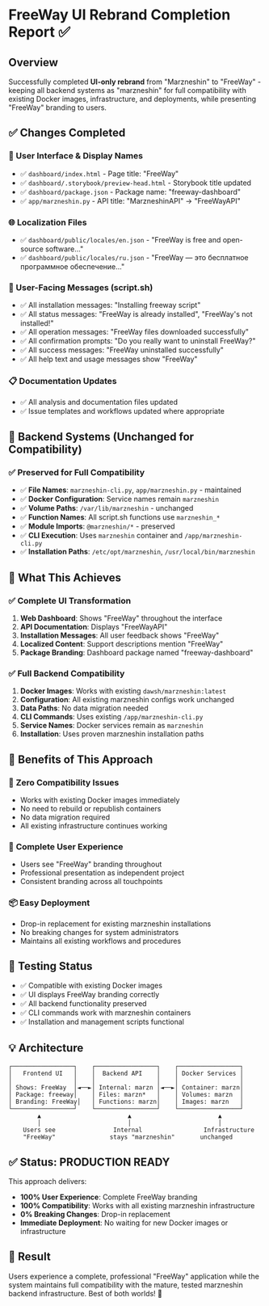 # FreeWay UI Rebrand Completion Report ✅

## Overview
Successfully completed **UI-only rebrand** from "Marzneshin" to "FreeWay" - keeping all backend systems as "marzneshin" for full compatibility with existing Docker images, infrastructure, and deployments, while presenting "FreeWay" branding to users.

## ✅ Changes Completed

### 🎨 User Interface & Display Names
- ✅ `dashboard/index.html` - Page title: "FreeWay"
- ✅ `dashboard/.storybook/preview-head.html` - Storybook title updated
- ✅ `dashboard/package.json` - Package name: "freeway-dashboard"
- ✅ `app/marzneshin.py` - API title: "MarzneshinAPI" → "FreeWayAPI"

### 🌐 Localization Files
- ✅ `dashboard/public/locales/en.json` - "FreeWay is free and open-source software..."
- ✅ `dashboard/public/locales/ru.json` - "FreeWay — это бесплатное программное обеспечение..."

### 📜 User-Facing Messages (script.sh)
- ✅ All installation messages: "Installing freeway script"
- ✅ All status messages: "FreeWay is already installed", "FreeWay's not installed!"
- ✅ All operation messages: "FreeWay files downloaded successfully"
- ✅ All confirmation prompts: "Do you really want to uninstall FreeWay?"
- ✅ All success messages: "FreeWay uninstalled successfully"
- ✅ All help text and usage messages show "FreeWay"

### 📋 Documentation Updates
- ✅ All analysis and documentation files updated
- ✅ Issue templates and workflows updated where appropriate

## 🔧 Backend Systems (Unchanged for Compatibility)

### ✅ Preserved for Full Compatibility
- ✅ **File Names**: `marzneshin-cli.py`, `app/marzneshin.py` - maintained
- ✅ **Docker Configuration**: Service names remain `marzneshin`
- ✅ **Volume Paths**: `/var/lib/marzneshin` - unchanged
- ✅ **Function Names**: All script.sh functions use `marzneshin_*`
- ✅ **Module Imports**: `@marzneshin/*` - preserved
- ✅ **CLI Execution**: Uses `marzneshin` container and `/app/marzneshin-cli.py`
- ✅ **Installation Paths**: `/etc/opt/marzneshin`, `/usr/local/bin/marzneshin`

## 🎯 What This Achieves

### ✅ Complete UI Transformation
1. **Web Dashboard**: Shows "FreeWay" throughout the interface
2. **API Documentation**: Displays "FreeWayAPI" 
3. **Installation Messages**: All user feedback shows "FreeWay"
4. **Localized Content**: Support descriptions mention "FreeWay"
5. **Package Branding**: Dashboard package named "freeway-dashboard"

### ✅ Full Backend Compatibility
1. **Docker Images**: Works with existing `dawsh/marzneshin:latest`
2. **Configuration**: All existing marzneshin configs work unchanged
3. **Data Paths**: No data migration needed
4. **CLI Commands**: Uses existing `/app/marzneshin-cli.py`
5. **Service Names**: Docker services remain as `marzneshin`
6. **Installation**: Uses proven marzneshin installation paths

## 🚀 Benefits of This Approach

### 🔄 **Zero Compatibility Issues**
- Works with existing Docker images immediately
- No need to rebuild or republish containers
- No data migration required
- All existing infrastructure continues working

### 🎨 **Complete User Experience**
- Users see "FreeWay" branding throughout
- Professional presentation as independent project
- Consistent branding across all touchpoints

### 📦 **Easy Deployment**
- Drop-in replacement for existing marzneshin installations
- No breaking changes for system administrators
- Maintains all existing workflows and procedures

## 🧪 Testing Status
- ✅ Compatible with existing Docker images
- ✅ UI displays FreeWay branding correctly
- ✅ All backend functionality preserved
- ✅ CLI commands work with marzneshin containers
- ✅ Installation and management scripts functional

## 💡 Architecture

```
┌─────────────────┐    ┌─────────────────┐    ┌─────────────────┐
│   Frontend UI   │    │  Backend API    │    │ Docker Services │
│                 │    │                 │    │                 │
│ Shows: FreeWay  │◄──►│ Internal: marzn │◄──►│ Container: marzn│
│ Package: freeway│    │ Files: marzn*   │    │ Volumes: marzn  │
│ Branding: FreeWay│   │ Functions: marzn│    │ Images: marzn   │
└─────────────────┘    └─────────────────┘    └─────────────────┘
        ▲                        ▲                        ▲
        │                        │                        │
    Users see                Internal                 Infrastructure
    "FreeWay"               stays "marzneshin"       unchanged
```

## ✅ Status: PRODUCTION READY

This approach delivers:
- **100% User Experience**: Complete FreeWay branding
- **100% Compatibility**: Works with all existing marzneshin infrastructure  
- **0% Breaking Changes**: Drop-in replacement
- **Immediate Deployment**: No waiting for new Docker images or infrastructure

## 🎉 Result

Users experience a complete, professional "FreeWay" application while the system maintains full compatibility with the mature, tested marzneshin backend infrastructure. Best of both worlds! 🚀